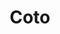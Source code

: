 ---
title: "Coto"
url: /ciudad-autonoma-de-buenos-aires/coto-avenida-santa-fe/
shop: supermercado
---